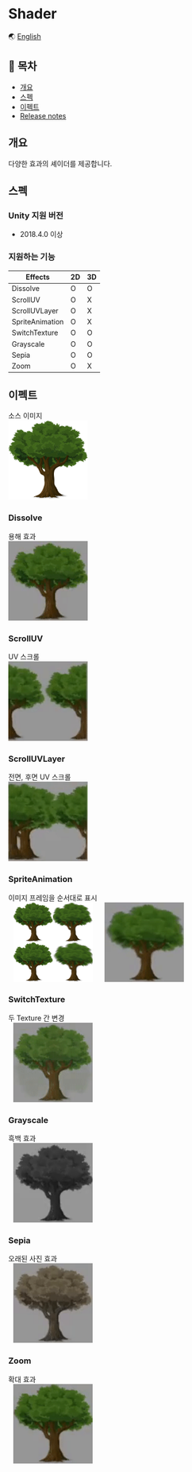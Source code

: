 # Shader

🌏 [English](README.en.md)

## 🚩 목차

* [개요](#개요)
* [스펙](#스펙)
* [이펙트](#이펙트)
* [Release notes](./ReleaseNotes.md)


## 개요

다양한 효과의 셰이더를 제공합니다.

## 스펙

### Unity 지원 버전

* 2018.4.0 이상

### 지원하는 기능
| Effects | 2D | 3D |
| --- | --- | --- |
| Dissolve | O | O |
| ScrollUV | O | X |
| ScrollUVLayer | O | X |
| SpriteAnimation | O | X |
| SwitchTexture | O | O |
| Grayscale | O | O |
| Sepia | O | O |
| Zoom | O | X |

## 이펙트

소스 이미지</br>
<img src="images/tree.png" width="160" height="160">

### Dissolve
용해 효과</br>
<img src="images/dissolve.gif" width="160" height="160">

### ScrollUV
UV 스크롤</br>
<img src="images/scrolluv.gif" width="160" height="160">

### ScrollUVLayer
전면, 후면 UV 스크롤</br>
<img src="images/scrolluvlayer.gif" width="160" height="160">

### SpriteAnimation
이미지 프레임을 순서대로 표시</br>
<img src="images/tree_sprite.png" width="160" height="160" hspace="10">
<img src="images/spriteanimation.gif" width="160" height="160" hspace="10">

### SwitchTexture
두 Texture 간 변경</br>
<img src="images/switchtexture.gif" width="160" height="160" hspace="10">

### Grayscale
흑백 효과</br>
<img src="images/grayscale.gif" width="160" height="160" hspace="10">

### Sepia
오래된 사진 효과</br>
<img src="images/sepia.gif" width="160" height="160" hspace="10">

### Zoom
확대 효과</br>
<img src="images/zoom.gif" width="160" height="160" hspace="10">
